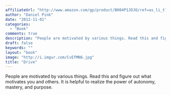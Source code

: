 ```yaml
---
affiliateUrl: "http://www.amazon.com/gp/product/B004P1JDJO/ref=as_li_tl?ie=UTF8&camp=1789&creative=390957&creativeASIN=B004P1JDJO&linkCode=as2&tag=jaktre-20&linkId=G56DIQ5WE7U5ORPV"
author: "Daniel Pink"
date: "2012-11-01"
categories:
  - "Book"
comments: true
description: "People are motivated by various things. Read this and figure out what motivates you and others.  It is helpful to realize the power of autonomy, maste"
draft: false
keywords: ""
layout: "book"
image: "http://i.imgur.com/CvEfMN6.jpg"
title: "Drive"
---
```


People are motivated by various things. Read this and figure out what motivates you and others.  It is helpful to realize the power of autonomy, mastery, and purpose.
